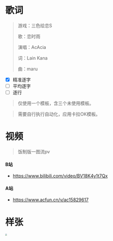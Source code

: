 # 歌词

> 游戏：三色绘恋S
>
> 歌：恋时雨
>
> 演唱：AcAcia
>
> 词：Lain Kana
>
> 曲：maru

- [x] 精准逐字
- [ ] 平均逐字
- [ ] 逐行

> 仅使用一个模板，含三个未使用模板。

> 需要自行执行自动化，应用卡拉OK模板。

# 视频

> 饭制版一图流pv

#### B站

- https://www.bilibili.com/video/BV18K4y1t7Qx

#### A站

- https://www.acfun.cn/v/ac15829617

# 样张

<img src="https://i0.hdslb.com/bfs/album/72ee0b3bd4d74e4cd315370704c3ca4e8146dd84.webp" style="zoom:33%;" />

